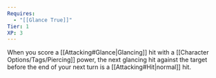 ```yaml
---
Requires:
  - "[[Glance True]]"
Tier: 1
XP: 3
---
```

When you score a [[Attacking#Glance|Glancing]] hit with a [[Character Options/Tags/Piercing]] power, the next glancing hit against the target before the end of your next turn is a [[Attacking#Hit|normal]] hit.